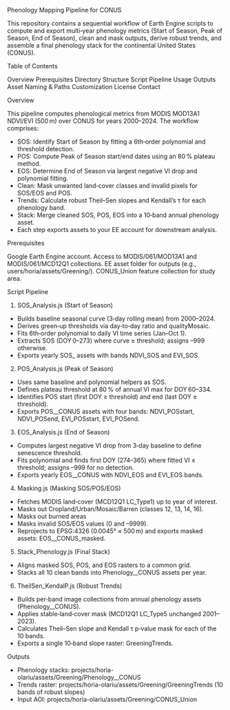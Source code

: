 Phenology Mapping Pipeline for CONUS

This repository contains a sequential workflow of Earth Engine scripts to compute and export multi‐year phenology metrics (Start of Season, Peak of Season, End of Season), clean and mask outputs, derive robust trends, and assemble a final phenology stack for the continental United States (CONUS).


Table of Contents

Overview
Prerequisites
Directory Structure
Script Pipeline
Usage
Outputs
Asset Naming & Paths
Customization
License
Contact


Overview

This pipeline computes phenological metrics from MODIS MOD13A1 NDVI/EVI (500 m) over CONUS for years 2000–2024. The workflow comprises:
- SOS: Identify Start of Season by fitting a 6th‐order polynomial and threshold detection.
- POS: Compute Peak of Season start/end dates using an 80 % plateau method.
- EOS: Determine End of Season via largest negative VI drop and polynomial fitting.
- Clean: Mask unwanted land‐cover classes and invalid pixels for SOS/EOS and POS.
- Trends: Calculate robust Theil–Sen slopes and Kendall’s τ for each phenology band.
- Stack: Merge cleaned SOS, POS, EOS into a 10‑band annual phenology asset.
- Each step exports assets to your EE account for downstream analysis.


Prerequisites

Google Earth Engine account.
Access to MODIS/061/MOD13A1 and MODIS/061/MCD12Q1 collections.
EE asset folder for outputs (e.g., users/horia/assets/Greening/).
CONUS_Union feature collection for study area.


Script Pipeline

1. SOS_Analysis.js (Start of Season)

- Builds baseline seasonal curve (3‑day rolling mean) from 2000–2024.
- Derives green‑up thresholds via day‑to‑day ratio and qualityMosaic.
- Fits 6th‑order polynomial to daily VI time series (Jan–Oct 1).
- Extracts SOS (DOY 0–273) where curve ≥ threshold; assigns –999 otherwise.
- Exports yearly SOS_<year> assets with bands NDVI_SOS and EVI_SOS.

2. POS_Analysis.js (Peak of Season)

- Uses same baseline and polynomial helpers as SOS.
- Defines plateau threshold at 80 % of annual VI max for DOY 60–334.
- Identifies POS start (first DOY ≥ threshold) and end (last DOY ≥ threshold).
- Exports POS_<year>_CONUS assets with four bands: NDVI_POSstart, NDVI_POSend, EVI_POSstart, EVI_POSend.

3. EOS_Analysis.js (End of Season)

- Computes largest negative VI drop from 3‑day baseline to define senescence threshold.
- Fits polynomial and finds first DOY (274–365) where fitted VI ≤ threshold; assigns –999 for no detection.
- Exports yearly EOS_<year>_CONUS with NDVI_EOS and EVI_EOS bands.

4. Masking.js (Masking SOS/POS/EOS)

- Fetches MODIS land‑cover (MCD12Q1 LC_Type1) up to year of interest.
- Masks out Cropland/Urban/Mosaic/Barren (classes 12, 13, 14, 16).
- Masks out burned areas
- Masks invalid SOS/EOS values (0 and –9999).
- Reprojects to EPSG:4326 (0.0045° ≈ 500 m) and exports masked assets: EOS_<year>_CONUS_masked.

5. Stack_Phenology.js (Final Stack)
    
- Aligns masked SOS, POS, and EOS rasters to a common grid.
- Stacks all 10 clean bands into Phenology_<year>_CONUS assets per year.

6. TheilSen_KendalP.js (Robust Trends)

- Builds per‐band image collections from annual phenology assets (Phenology_<year>_CONUS).
- Applies stable‐land‐cover mask (MCD12Q1 LC_Type5 unchanged 2001–2023).
- Calculates Theil–Sen slope and Kendall τ p‐value mask for each of the 10 bands.
- Exports a single 10‑band slope raster: GreeningTrends.

Outputs

- Phenology stacks: projects/horia-olariu/assets/Greening/Phenology_<year>_CONUS
- Trends raster: projects/horia-olariu/assets/Greening/GreeningTrends (10 bands of robust slopes)
- Input AOI: projects/horia-olariu/assets/Greening/CONUS_Union
